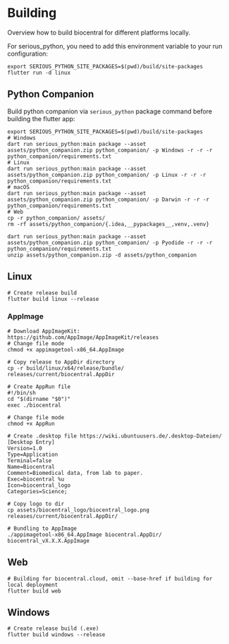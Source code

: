 # Building

Overview how to build biocentral for different platforms locally.

For serious_python, you need to add this environment variable to your run configuration:
```shell
export SERIOUS_PYTHON_SITE_PACKAGES=$(pwd)/build/site-packages
flutter run -d linux
```

## Python Companion

Build python companion via `serious_python` package command before building the flutter app:

```shell
export SERIOUS_PYTHON_SITE_PACKAGES=$(pwd)/build/site-packages
# Windows
dart run serious_python:main package --asset assets/python_companion.zip python_companion/ -p Windows -r -r -r python_companion/requirements.txt
# Linux
dart run serious_python:main package --asset assets/python_companion.zip python_companion/ -p Linux -r -r -r python_companion/requirements.txt
# macOS
dart run serious_python:main package --asset assets/python_companion.zip python_companion/ -p Darwin -r -r -r python_companion/requirements.txt
# Web
cp -r python_companion/ assets/
rm -rf assets/python_companion/{.idea,__pypackages__,venv,.venv}

dart run serious_python:main package --asset assets/python_companion.zip python_companion/ -p Pyodide -r -r -r python_companion/requirements.txt
unzip assets/python_companion.zip -d assets/python_companion
```

## Linux

```shell
# Create release build
flutter build linux --release
```

### AppImage

```shell
# Download AppImageKit: https://github.com/AppImage/AppImageKit/releases
# Change file mode
chmod +x appimagetool-x86_64.AppImage

# Copy release to AppDir directory
cp -r build/linux/x64/release/bundle/ releases/current/biocentral.AppDir

# Create AppRun file
#!/bin/sh
cd "$(dirname "$0")"
exec ./biocentral

# Change file mode
chmod +x AppRun

# Create .desktop file https://wiki.ubuntuusers.de/.desktop-Dateien/
[Desktop Entry]
Version=1.0
Type=Application
Terminal=false
Name=Biocentral
Comment=Biomedical data, from lab to paper.
Exec=biocentral %u
Icon=biocentral_logo
Categories=Science;

# Copy logo to dir
cp assets/biocentral_logo/biocentral_logo.png releases/current/biocentral.AppDir/

# Bundling to AppImage
./appimagetool-x86_64.AppImage biocentral.AppDir/ biocentral_vX.X.X.AppImage
```

## Web

```shell
# Building for biocentral.cloud, omit --base-href if building for local deployment
flutter build web
```

## Windows

```shell
# Create release build (.exe)
flutter build windows --release
```